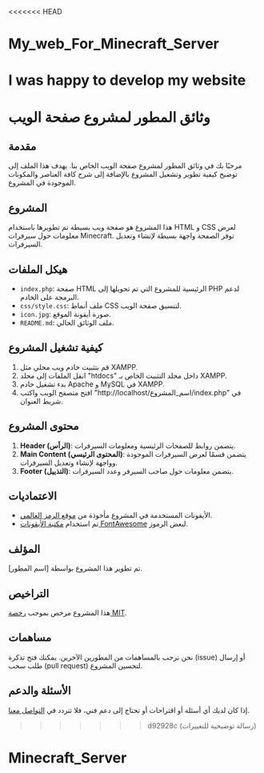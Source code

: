 <<<<<<< HEAD
# My_web_For_Minecraft_Server
I was happy to develop my website 
=======
# وثائق المطور لمشروع صفحة الويب

## مقدمة
مرحبًا بك في وثائق المطور لمشروع صفحة الويب الخاص بنا. يهدف هذا الملف إلى توضيح كيفية تطوير وتشغيل المشروع بالإضافة إلى شرح كافة العناصر والمكونات الموجودة في المشروع.

## المشروع
هذا المشروع هو صفحة ويب بسيطة تم تطويرها باستخدام HTML و CSS لعرض معلومات حول سيرفرات Minecraft. توفر الصفحة واجهة بسيطة لإنشاء وتعديل السيرفرات.

## هيكل الملفات
- `index.php`: صفحة HTML الرئيسية للمشروع التي تم تحويلها إلى PHP لدعم البرمجة على الخادم.
- `css/style.css`: ملف أنماط CSS لتنسيق صفحة الويب.
- `icon.jpg`: صورة أيقونة الموقع.
- `README.md`: ملف الوثائق الحالي.

## كيفية تشغيل المشروع
1. قم بتثبيت خادم ويب محلي مثل XAMPP.
2. انقل الملفات إلى مجلد "htdocs" داخل مجلد التثبيت الخاص بـ XAMPP.
3. بدء تشغيل خادم Apache و MySQL في XAMPP.
4. افتح متصفح الويب واكتب "http://localhost/اسم_المشروع/index.php" في شريط العنوان.

## محتوى المشروع
1. **Header (الرأس)**: يتضمن روابط للصفحات الرئيسية ومعلومات السيرفرات.
2. **Main Content (المحتوى الرئيسي)**: يتضمن قسمًا لعرض السيرفرات الموجودة وواجهة لإنشاء وتعديل السيرفرات.
3. **Footer (التذييل)**: يتضمن معلومات حول صاحب السيرفر وعدد السيرفرات.

## الاعتماديات
- الأيقونات المستخدمة في المشروع مأخوذة من [موقع الرمز العالمي](https://www.example.com/icons).
- تم استخدام [مكتبة الأيقونات FontAwesome](https://fontawesome.com/) لبعض الرموز.

## المؤلف
تم تطوير هذا المشروع بواسطة [اسم المطور].

## التراخيص
هذا المشروع مرخص بموجب [رخصة MIT](LICENSE).

## مساهمات
نحن نرحب بالمساهمات من المطورين الآخرين. يمكنك فتح تذكرة (issue) أو إرسال طلب سحب (pull request) لتحسين المشروع.

## الأسئلة والدعم
إذا كان لديك أي أسئلة أو اقتراحات أو تحتاج إلى دعم فني، فلا تتردد في [التواصل معنا](mailto:developer@example.com).
>>>>>>> d92928c (رسالة توضيحية للتغييرات)
# Minecraft_Server
